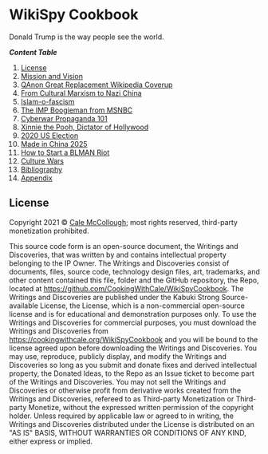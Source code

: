 # WikiSpy Cookbook

Donald Trump is the way people see the world.

***Content Table***

1. [License](./License.md)
1. [Mission and Vision](./MissionAndVision.md)
1. [QAnon Great Replacement Wikipedia Coverup](./QAnonGreatReplamentWikipediaCoverup)
1. [From Cultural Marxism to Nazi China](./FromCulturalMarxismToNaziChina)
1. [Islam-o-fascism](./IslamOFascism)
1. [The IMP Boogieman from MSNBC](./ImpBoogieManFromMSNBC)
1. [Cyberwar Propaganda 101](./CyberwarPropganda101)
1. [Xinnie the Pooh, Dictator of Hollywood](./XinnieThePoohDictatorOfHollywood)
1. [2020 US Election](./2020USElection)
1. [Made in China 2025](./MadeInChina2025)
1. [How to Start a BLMAN Riot](./HowToStartABLMANRiot)
1. [Culture Wars](./CultureWars)
1. [Bibliography](./Bibliography)
1. [Appendix](./Appendix)

## License

Copyright 2021 © [Cale McCollough](https://cookingwithcale.org); most rights reserved, third-party monetization prohibited.

This source code form is an open-source document, the Writings and Discoveries, that was written by and contains intellectual property belonging to the IP Owner. The Writings and Discoveries consist of documents, files, source code, technology design files, art, trademarks, and other content contained this file, folder and the GitHub repository, the Repo, located at <https://github.com/CookingWithCale/WikiSpyCookbook>. The Writings and Discoveries are published under the Kabuki Strong Source-available License, the License, which is a non-commercial open-source license and is for educational and demonstration purposes only. To use the Writings and Discoveries for commercial purposes, you must download the Writings and Discoveries from <https://cookingwithcale.org/WikiSpyCookbook> and you will be bound to the license agreed upon before downloading the Writings and Discoveries. You may use, reproduce, publicly display, and modify the Writings and Discoveries so long as you submit and donate fixes and derived intellectual property, the Donated Ideas, to the Repo as an Issue ticket to become part of the Writings and Discoveries. You may not sell the Writings and Discoveries or otherwise profit from derivative works created from the Writings and Discoveries, refereed to as Third-party Monetization or Third-party Monetize, without the expressed written permission of the copyright holder. Unless required by applicable law or agreed to in writing, the Writings and Discoveries distributed under the License is distributed on an "AS IS" BASIS, WITHOUT WARRANTIES OR CONDITIONS OF ANY KIND, either express or implied.
